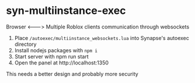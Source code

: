 # syn-multiinstance-exec
Browser &lt;---> Multiple Roblox clients communication through websockets

1) Place `/autoexec/multiinstance_websockets.lua` into Synapse's autoexec directory
2) Install nodejs packages with `npm i`
3) Start server with npm run start
4) Open the panel at http://localhost:1350


This needs a better design and probably more security
